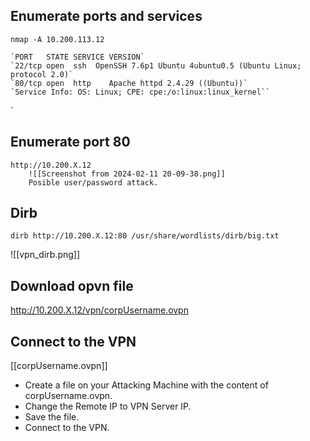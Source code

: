 
## Enumerate ports and services
`nmap -A 10.200.113.12`  

	`PORT   STATE SERVICE VERSION`
	`22/tcp open  ssh  OpenSSH 7.6p1 Ubuntu 4ubuntu0.5 (Ubuntu Linux; protocol 2.0)`
	`80/tcp open  http    Apache httpd 2.4.29 ((Ubuntu))`
	`Service Info: OS: Linux; CPE: cpe:/o:linux:linux_kernel``
`
## Enumerate port 80
	http://10.200.X.12
		![[Screenshot from 2024-02-11 20-09-38.png]]
		Posible user/password attack.



## Dirb
```
dirb http://10.200.X.12:80 /usr/share/wordlists/dirb/big.txt
```


![[vpn_dirb.png]]

## Download opvn file

http://10.200.X.12/vpn/corpUsername.ovpn

## Connect to the VPN
[[corpUsername.ovpn]]


- Create a file on your Attacking Machine with the content of corpUsername.ovpn.
- Change the Remote IP to VPN Server IP.
- Save the file.
- Connect to the VPN.

